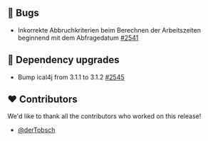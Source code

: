## 🐞 Bugs

- Inkorrekte Abbruchkriterien beim Berechnen der Arbeitszeiten beginnend mit dem Abfragedatum [#2541](https://github.com/synyx/urlaubsverwaltung/issues/2541)

## 🔨 Dependency upgrades

- Bump ical4j from 3.1.1 to 3.1.2 [#2545](https://github.com/synyx/urlaubsverwaltung/pull/2545)

## ❤️ Contributors

We'd like to thank all the contributors who worked on this release!

- [@derTobsch](https://github.com/derTobsch)
